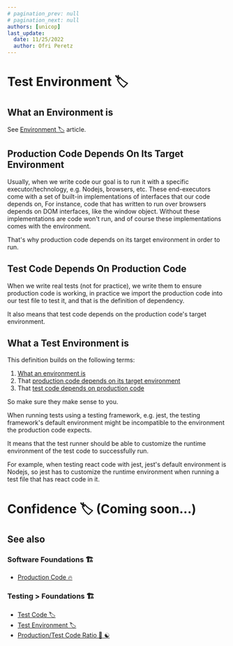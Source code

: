 ```yaml
---
# pagination_prev: null
# pagination_next: null
authors: [unicop]
last_update:
  date: 11/25/2022
  author: Ofri Peretz
---
```


# Test Environment 🏷️

## What an Environment is

See [Environment 🏷️](../../foundations/environment.md) article.

## Production Code Depends On Its Target Environment

Usually, when we write code our goal is to run it with a specific executor/technology, e.g. Nodejs, browsers, etc. These end-executors come with a set of built-in implementations of interfaces that our code depends on, For instance, code that has written to run over browsers depends on DOM interfaces, like the window object.
Without these implementations are code won't run, and of course these implementations comes with the environment.

That's why production code depends on its target environment in order to run.

## Test Code Depends On Production Code

When we write real tests (not for practice), we write them to ensure production code is working, in practice we import the production code into our test file to test it, and that is the definition of dependency.

It also means that test code depends on the production code's target environment.

## What a Test Environment is

This definition builds on the following terms:

1. [What an environment is](#what-a-test-environment-is)
1. That [production code depends on its target environment](#production-code-depends-on-its-target-environment)
1. That [test code depends on production code](#test-code-depends-on-production-code)

So make sure they make sense to you.

When running tests using a testing framework, e.g. jest, the testing framework's default environment might be incompatible to the environment the production code expects.

It means that the test runner should be able to customize the runtime environment of the test code to successfully run.

For example, when testing react code with jest, jest's default environment is Nodejs, so jest has to customize the runtime environment when running a test file that has react code in it.

# Confidence 🏷️ (Coming soon...)

## See also

### Software Foundations 🏗️

- [Production Code 🔥](../../foundations/production-code.md)

### Testing > Foundations 🏗️

- [Test Code 🏷️](./test-code.md)
- [Test Environment 🏷️](./test-environment.md)
- [Production/Test Code Ratio 🧭 ☯](./production-code-to-test-code-ratio.md)
